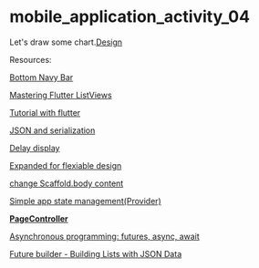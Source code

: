 # mobile_application_activity_04

Let's draw some chart.<a href="https://dribbble.com/shots/7119123-Mobile-application-Activity">Design<a/>





Resources:

<a href="https://pub.dev/packages/bottom_navy_bar#-readme-tab-">Bottom Navy Bar</a>


<a href="https://pusher.com/tutorials/flutter-listviews">Mastering Flutter ListViews</a>

<a href="https://elements-web-staging.herokuapp.com/tutorials?q=flutter">Tutorial with flutter</a>

<a href="https://flutter.dev/docs/development/data-and-backend/json">JSON and serialization</a>
    

<a href="https://stackoverflow.com/questions/49471063/how-to-run-code-after-some-delay-in-flutter">Delay display</a>

<a href="https://api.flutter.dev/flutter/widgets/Expanded-class.html">Expanded for flexiable design</a>

<a href="https://stackoverflow.com/questions/47953410/flutter-drawer-widget-change-scaffold-body-content">change Scaffold.body content</a>

<a href="https://flutter.dev/docs/development/data-and-backend/state-mgmt/simple">Simple app state management(Provider)</a>

<a href="https://api.flutter.dev/flutter/widgets/PageController-class.html"><B>PageController</B></a>

<a href="https://dart.dev/codelabs/async-await">Asynchronous programming: futures, async, await</a>

<a href="https://www.youtube.com/watch?v=EwHMSxSWIvQ&t=513s">Future builder - Building Lists with JSON Data</a>



